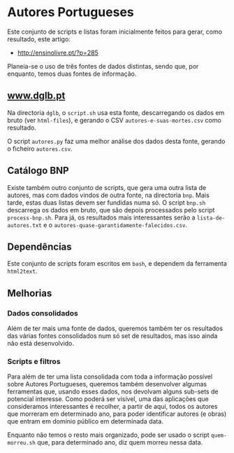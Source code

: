 Autores Portugueses
===================

Este conjunto de scripts e listas foram inicialmente feitos para gerar, como
resultado, este artigo:
* http://ensinolivre.pt/?p=285

Planeia-se o uso de três fontes de dados distintas, sendo que, por enquanto,
temos duas fontes de informação.

## www.dglb.pt

Na directoria `dglb`, o `script.sh` usa esta fonte, descarregando os dados em
bruto (ver `html-files`), e gerando o CSV `autores-e-suas-mortes.csv` como
resultado.

O script `autores.py` faz uma melhor análise dos dados desta fonte, gerando o
ficheiro `autores.csv`.

## Catálogo BNP

Existe também outro conjunto de scripts, que gera uma outra lista de autores,
mas com dados vindos de outra fonte, na directoria `bnp`. Mais tarde, estas
duas listas devem ser fundidas numa só. O script `bnp.sh` descarrega os dados
em bruto, que são depois processados pelo script `process-bnp.sh`. Para já, os
resultados mais interessantes serão a `lista-de-autores.txt` e o
`autores-quase-garantidamente-falecidos.csv`.

## Dependências

Este conjunto de scripts foram escritos em `bash`, e dependem da ferramenta
`html2text`.

## Melhorias

### Dados consolidados

Além de ter mais uma fonte de dados, queremos também ter os resultados das
várias fontes consolidados num só set de resultados, mas isso ainda não está
desenvolvido.

### Scripts e filtros

Para além de ter uma lista consolidada com toda a informação possível sobre
Autores Portugueses, queremos também desenvolver algumas ferramentas que,
usando esses dados, nos devolvam alguns sub-sets de potencial interesse. Como
poderá ser visível, uma das aplicações que consideramos interessantes é
recolher, a partir de aqui, todos os autores que morreram em determinado ano,
para poder identificar autores (e obras) que entram em domínio público em
determinada data.

Enquanto não temos o resto mais organizado, pode ser usado o script
`quem-morreu.sh` que, para determinado ano, diz quem morreu nessa data.
